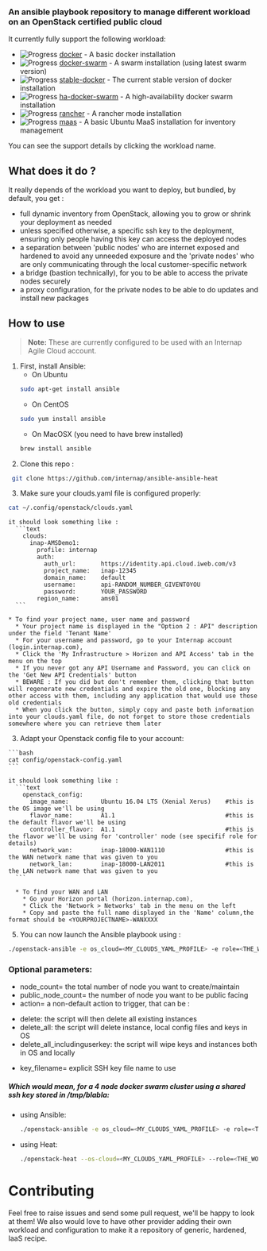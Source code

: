 ### An ansible playbook repository to manage different workload on an OpenStack certified public cloud


It currently fully support the following workload:
+ ![Progress](http://progressed.io/bar/100)   [docker](/roles/docker) - A basic docker installation
+ ![Progress](http://progressed.io/bar/100)   [docker-swarm](/roles/docker-swarm) - A swarm installation (using latest swarm version)
+ ![Progress](http://progressed.io/bar/100)   [stable-docker](/roles/stable-docker)  - The current stable version of docker installation
+ ![Progress](http://progressed.io/bar/20)    [ha-docker-swarm](/roles/ha-docker-swarm) - A high-availability docker swarm installation
+ ![Progress](http://progressed.io/bar/20)    [rancher](/roles/rancher) - A rancher mode installation
+ ![Progress](http://progressed.io/bar/40)    [maas](/roles/maas)  - A basic Ubuntu MaaS installation for inventory management

You can see the support details by clicking the workload name.

## What does it do ?
It really depends of the workload you want to deploy, but bundled, by default, you get :
- full dynamic inventory from OpenStack, allowing you to grow or shrink your deployment as needed
- unless specified otherwise, a specific ssh key to the deployment, ensuring only
people having this key can access the deployed nodes
- a separation between 'public nodes' who are internet exposed and hardened to
avoid any unneeded exposure and the 'private nodes' who are only communicating
through the local customer-specific network
- a bridge (bastion technically), for you to be able to access the private nodes securely
- a proxy configuration, for the private nodes to be able to do updates and install new packages

## How to use
> **Note:** These are currently configured to be used with an Internap Agile Cloud account.

1. First, install Ansible:
   * On Ubuntu
   ```bash
   sudo apt-get install ansible
   ```
   * On CentOS
   ```bash
   sudo yum install ansible
   ```
   * On MacOSX (you need to have brew installed)
   ```bash
   brew install ansible
   ```
2. Clone this repo :
  ```bash
   git clone https://github.com/internap/ansible-ansible-heat
  ```
3. Make sure your clouds.yaml file is configured properly:
  ```bash
  cat ~/.config/openstack/clouds.yaml
  ```
    it should look something like :
      ```text
        clouds:
          inap-AMSDemo1:
            profile: internap
            auth:
              auth_url:       https://identity.api.cloud.iweb.com/v3
              project_name:   inap-12345
              domain_name:    default
              username:       api-RANDOM_NUMBER_GIVENTOYOU
              password:       YOUR_PASSWORD
            region_name:      ams01
      ```

    * To find your project name, user name and password
      * Your project name is displayed in the "Option 2 : API" description under the field 'Tenant Name'
      * For your username and password, go to your Internap account (login.internap.com),
      * Click the 'My Infrastructure > Horizon and API Access' tab in the menu on the top
      * If you never got any API Username and Password, you can click on the 'Get New API Credentials' button
      * BEWARE : If you did but don't remember them, clicking that button will regenerate new credentials and expire the old one, blocking any other access with them, including any application that would use those old credentials
      * When you click the button, simply copy and paste both information into your clouds.yaml file, do not forget to store those credentials somewhere where you can retrieve them later

  3. Adapt your Openstack config file to your account:
    
    ```bash
    cat config/openstack-config.yaml
    ```

    it should look something like :
      ```text
        openstack_config:
          image_name:         Ubuntu 16.04 LTS (Xenial Xerus)    #this is the OS image we'll be using
          flavor_name:        A1.1                               #this is the default flavor we'll be using
          controller_flavor:  A1.1                               #this is the flavor we'll be using for 'controller' node (see specifif role for details)
          network_wan:        inap-18000-WAN1110                 #this is the WAN network name that was given to you
          network_lan:        inap-18000-LAN2011                 #this is the LAN network name that was given to you
      ```

      * To find your WAN and LAN
        * Go your Horizon portal (horizon.internap.com),
        * Click the 'Network > Networks' tab in the menu on the left
        * Copy and paste the full name displayed in the 'Name' column,the format should be <YOURPROJECTNAME>-WANXXXX

5. You can now launch the Ansible playbook using :
  ```bash
  ./openstack-ansible -e os_cloud=<MY_CLOUDS_YAML_PROFILE> -e role=<THE_WORKLOAD_NAME>
  ```

### Optional parameters:
* node_count= the total number of node you want to create/maintain
* public_node_count= the number of node you want to be public facing
* action= a non-default action to trigger, that can be :
 - delete: the script will then delete all existing instances
 - delete_all: the script will delete instance, local config files and keys in OS
 - delete_all_includinguserkey: the script will wipe keys and instances both in OS and locally
* key_filename= explicit SSH key file name to use

##### Which would mean, for a 4 node docker swarm cluster using a shared ssh key stored in /tmp/blabla:
* using Ansible:
  ```bash
  ./openstack-ansible -e os_cloud=<MY_CLOUDS_YAML_PROFILE> -e role=<THE_WORKLOAD_NAME> -e node_count=4 -e key_filename=/tmp/blabla
  ```
* using Heat:
  ```bash
  ./openstack-heat --os-cloud=<MY_CLOUDS_YAML_PROFILE> --role=<THE_WORKLOAD_NAME> --node-count=4 --key-filename=/tmp/blabla
  ```

# Contributing
Feel free to raise issues and send some pull request, we'll be happy to look at them!
We also would love to have other provider adding their own workload and configuration
to make it a repository of generic, hardened, IaaS recipe.  
